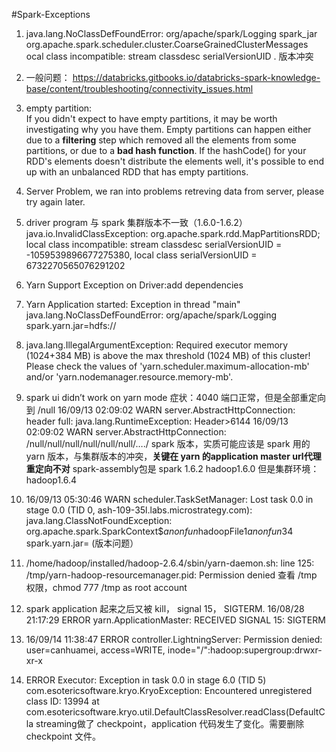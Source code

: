 #Spark-Exceptions

1. java.lang.NoClassDefFoundError: org/apache/spark/Logging spark_jar
org.apache.spark.scheduler.cluster.CoarseGrainedClusterMessages ocal class incompatible: stream classdesc serialVersionUID . 版本冲突

2. 一般问题：
<https://databricks.gitbooks.io/databricks-spark-knowledge-base/content/troubleshooting/connectivity_issues.html>

3. empty partition:  
If you didn't expect to have empty partitions, it may be worth investigating why you have them. Empty partitions can happen either due to a **filtering** step which removed all the elements from some partitions, or due to a **bad hash function**. If the hashCode() for your RDD's elements doesn't distribute the elements well, it's possible to end up with an unbalanced RDD that has empty partitions.

4. Server Problem, we ran into problems retreving data from server, please try again later.

5. driver program 与 spark 集群版本不一致（1.6.0-1.6.2）
java.io.InvalidClassException: org.apache.spark.rdd.MapPartitionsRDD; local class incompatible: stream classdesc serialVersionUID = -1059539896677275380, local class serialVersionUID = 6732270565076291202

6. Yarn Support Exception on Driver:add dependencies

7. Yarn Application started:
Exception in thread "main" java.lang.NoClassDefFoundError: org/apache/spark/Logging
spark.yarn.jar=hdfs://

8. java.lang.IllegalArgumentException: Required executor memory (1024+384 MB) is above the max threshold (1024 MB) of this cluster! Please check the values of 'yarn.scheduler.maximum-allocation-mb' and/or 'yarn.nodemanager.resource.memory-mb'.

9. spark ui didn’t work on yarn mode 
  症状：4040 端口正常，但是全部重定向到 /null
16/09/13 02:09:02 WARN server.AbstractHttpConnection: header full: java.lang.RuntimeException: Header>6144
16/09/13 02:09:02 WARN server.AbstractHttpConnection: /null/null/null/null/null/null/…./
spark 版本，实质可能应该是 spark 用的 yarn 版本，与集群版本的冲突，**关键在 yarn 的application master url代理重定向不对**
spark-assembly包是 spark 1.6.2 hadoop1.6.0
但是集群环境： hadoop1.6.4 

10. 16/09/13 05:30:46 WARN scheduler.TaskSetManager: Lost task 0.0 in stage 0.0 (TID 0, ash-109-35l.labs.microstrategy.com): java.lang.ClassNotFoundException: org.apache.spark.SparkContext$$anonfun$hadoopFile$1$$anonfun$34
spark.yarn.jar= (版本问题）


11. /home/hadoop/installed/hadoop-2.6.4/sbin/yarn-daemon.sh: line 125: /tmp/yarn-hadoop-resourcemanager.pid: Permission denied
 查看 /tmp 权限，chmod 777 /tmp as root account

12. spark application 起来之后又被 kill， signal 15， SIGTERM. 
16/08/28 21:17:29 ERROR yarn.ApplicationMaster: RECEIVED SIGNAL 15: SIGTERM

13. 16/09/14 11:38:47 ERROR controller.LightningServer: Permission denied: user=canhuamei, access=WRITE, inode="/":hadoop:supergroup:drwxr-xr-x

14. ERROR Executor: Exception in task 0.0 in stage 6.0 (TID 5)
com.esotericsoftware.kryo.KryoException: Encountered unregistered class ID: 13994
	at com.esotericsoftware.kryo.util.DefaultClassResolver.readClass(DefaultCla
streaming做了 checkpoint，application 代码发生了变化。需要删除 checkpoint 文件。




